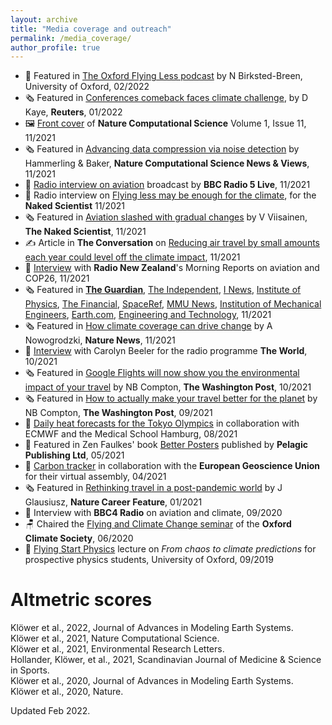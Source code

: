 ```yaml
---
layout: archive
title: "Media coverage and outreach"
permalink: /media_coverage/
author_profile: true
---
```


- 🎤 Featured in [The Oxford Flying Less podcast](https://anchor.fm/noah-birksted-breen/episodes/Why-do-we-fly--could-we-fly-less--The-Flying-Less-movement-in-the-Higher-Education-Sector-e1dbn03) by N Birksted-Breen, University of Oxford, 02/2022
- 🗞️ Featured in [Conferences comeback faces climate challenge](https://www.reuters.com/world/the-great-reboot/conferences-comeback-faces-climate-challenge-2022-01-28/), by D Kaye, __Reuters__, 01/2022
- 🖼️ [Front cover](https://www.nature.com/natcomputsci/volumes/1/issues/11) of __Nature Computational Science__ Volume 1, Issue 11, 11/2021
- 🗞️ Featured in [Advancing data compression via noise detection](https://www.nature.com/articles/s43588-021-00167-z) by Hammerling & Baker, __Nature Computational Science News & Views__, 11/2021
- 🎤 [Radio interview on aviation](https://www.bbc.co.uk/sounds/play/p0b56v4r) broadcast by __BBC Radio 5 Live__, 11/2021
- 🎤 Radio interview on [Flying less may be enough for the climate](https://www.thenakedscientists.com/articles/interviews/flying-bit-less-may-be-enough-climate), for the __Naked Scientist__ 11/2021
- 🗞️ Featured in [Aviation slashed with gradual changes](https://www.thenakedscientists.com/articles/science-news/aviation-warming-slashed-gradual-changes) by V Viisainen, __The Naked Scientist__, 11/2021
- ✍️ Article in __The Conversation__ on [Reducing air travel by small amounts each year could level off the climate impact](https://theconversation.com/reducing-air-travel-by-small-amounts-each-year-could-level-off-the-climate-impact-171184), 11/2021     
- 🎤 [Interview](https://www.rnz.co.nz/national/programmes/morningreport/audio/2018819256/cop26-looks-into-global-flying-habits) with __Radio New Zealand__'s Morning Reports on aviation and COP26, 11/2021
- 🗞️ Featured in [__The Guardian__](https://www.theguardian.com/world/2021/nov/04/small-cuts-in-air-traffic-would-level-off-global-heating-caused-by-flying-study),
[The Independent](https://www.independent.co.uk/travel/news-and-advice/flight-global-warming-carbon-footprint-b1952120.html),
[I News](https://inews.co.uk/news/environment/climate-change-cop26-flying-twice-damaging-climate-previously-thought-1284012),
[Institute of Physics](https://phys.org/news/2021-11-aviation-present-day-contribution-human-induced-global.html), 
[The Financial](https://finchannel.com/aviations-contribution-to-global-warming-higher-than-expected/),
[SpaceRef](http://www.spaceref.com/news/viewpr.html?pid=58659),
[MMU News](https://www.mmu.ac.uk/news-and-events/news/story/14591/),
[Institution of Mechanical Engineers](https://www.imeche.org/news/news-article/aviation-needs-fundamental-change-now-and-radical-innovation-in-future-to-limit-warming),
[Earth.com](https://www.earth.com/news/aviation-has-greater-environmental-impact-than-expected/),
[Engineering and Technology](https://eandt.theiet.org/content/articles/2021/11/aviation-could-consume-one-sixth-of-remaining-temperature-budget/),
11/2021
- 🗞️ Featured in [How climate coverage can drive change](https://doi.org/10.1038/d41586-021-03002-7) by A Nowogrodzki, __Nature News__, 11/2021
- 🎤 [Interview](https://www.pri.org/file/2021-10-06/google-introduces-green-changes) with Carolyn Beeler for the radio programme __The World__, 10/2021
- 🗞️ Featured in [Google Flights will now show you the environmental impact of your travel](https://www.washingtonpost.com/travel/2021/10/06/google-flights-carbon-footprint-travel/) by NB Compton, __The Washington Post__, 10/2021
- 🗞️ Featured in [How to actually make your travel better for the planet](https://www.washingtonpost.com/travel/tips/sustainable-travel-climate-change-ecotourism/) by NB Compton, __The Washington Post__, 09/2021
- 📡 [Daily heat forecasts for the Tokyo Olympics](https://twitter.com/HeatForecast) in collaboration with ECMWF and the Medical School Hamburg, 08/2021
- 📗 Featured in Zen Faulkes' book [Better Posters](https://pelagicpublishing.com/products/better-posters-zen-faulkes) published by __Pelagic Publishing Ltd__, 05/2021
- 📄 [Carbon tracker](https://egu21.eu/about/green_egu.html) in collaboration with the __European Geoscience Union__ for their virtual assembly, 04/2021
- 🗞️ Featured in [Rethinking travel in a post-pandemic world](https://www.nature.com/articles/d41586-020-03649-8?sf241802425=1) by J Glausiusz, __Nature Career Feature__, 01/2021
- 🎤 Interview with __BBC4 Radio__ on aviation and climate, 09/2020
- 🪑 Chaired the [Flying and Climate Change seminar](https://www.youtube.com/watch?v=vBMbo0h1VXs) of the __Oxford Climate Society__, 06/2020
- 🏫 [Flying Start Physics](https://www.physics.ox.ac.uk/engage/schools/secondary-schools/oxford-schools) lecture on _From chaos to climate predictions_ for prospective physics students, University of Oxford, 09/2019

# Altmetric scores

<script type="text/javascript" src="https://d1bxh8uas1mnw7.cloudfront.net/assets/embed.js"></script>

<div class="altmetric-embed" data-badge-type="2" data-altmetric-id="121706714"></div> Klöwer et al., 2022, Journal of Advances in Modeling Earth Systems.
<div class="altmetric-embed" data-badge-type="2" data-altmetric-id="117651120"></div> Klöwer et al., 2021, Nature Computational Science. 
<div class="altmetric-embed" data-badge-type="2" data-altmetric-id="116219760"></div> Klöwer et al., 2021, Environmental Research Letters.
<div class="altmetric-embed" data-badge-type="2" data-altmetric-id="111037812"></div> Hollander, Klöwer, et al., 2021, Scandinavian Journal of Medicine & Science in Sports.
<div class="altmetric-embed" data-badge-type="2" data-altmetric-id="89952744"></div> Klöwer et al., 2020, Journal of Advances in Modeling Earth Systems.
<div class="altmetric-embed" data-badge-type="2" data-altmetric-id="85822821"></div> Klöwer et al., 2020, Nature.  

Updated Feb 2022.
